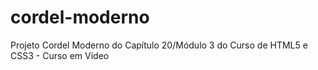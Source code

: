 # cordel-moderno
 Projeto Cordel Moderno do Capítulo 20/Módulo 3 do Curso de HTML5 e CSS3 - Curso em Vídeo
